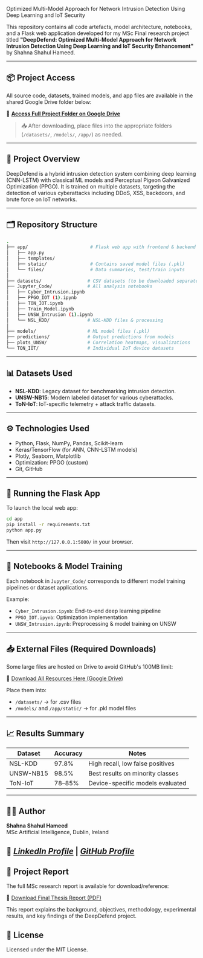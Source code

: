 
Optimized Multi-Model Approach for Network Intrusion Detection Using Deep Learning and IoT Security

This repository contains all code artefacts, model architecture, notebooks, and a Flask web application developed for my MSc Final research project titled **"DeepDefend: Optimized Multi-Model Approach for Network Intrusion Detection Using Deep Learning and IoT Security Enhancement"** by Shahna Shahul Hameed.

---

## 📦 Project Access

All source code, datasets, trained models, and app files are available in the shared Google Drive folder below:

🔗 **[Access Full Project Folder on Google Drive](https://drive.google.com/drive/folders/1s6vDLcgATOLEcPle3C7cYpGmR1fHh38Y?usp=drive_link)**

> 📥 After downloading, place files into the appropriate folders (`/datasets/`, `/models/`, `/app/`) as needed.

---

## 🧠 Project Overview

DeepDefend is a hybrid intrusion detection system combining deep learning (CNN-LSTM) with classical ML models and Perceptual Pigeon Galvanized Optimization (PPGO). It is trained on multiple datasets, targeting the detection of various cyberattacks including DDoS, XSS, backdoors, and brute force on IoT networks.

---

## 🗂️ Repository Structure

```bash
.
├── app/                       # Flask web app with frontend & backend
│   ├── app.py
│   ├── templates/
│   ├── static/                # Contains saved model files (.pkl)
│   └── files/                 # Data summaries, test/train inputs
│
├── datasets/                 # CSV datasets (to be downloaded separately)
├── Jupyter_Code/             # All analysis notebooks
│   ├── Cyber_Intrusion.ipynb
│   ├── PPGO_IOT (1).ipynb
│   ├── TON_IOT.ipynb
│   ├── Train_Model.ipynb
│   ├── UNSW_Intrusion (1).ipynb
│   └── NSL_KDD/              # NSL-KDD files & processing
│
├── models/                   # ML model files (.pkl)
├── predictions/              # Output predictions from models
├── plots_UNSW/               # Correlation heatmaps, visualizations
└── TON_IOT/                  # Individual IoT device datasets
```

---

## 📊 Datasets Used

- **NSL-KDD**: Legacy dataset for benchmarking intrusion detection.
- **UNSW-NB15**: Modern labeled dataset for various cyberattacks.
- **ToN-IoT**: IoT-specific telemetry + attack traffic datasets.

---

## ⚙️ Technologies Used

- Python, Flask, NumPy, Pandas, Scikit-learn
- Keras/TensorFlow (for ANN, CNN-LSTM models)
- Plotly, Seaborn, Matplotlib
- Optimization: PPGO (custom)
- Git, GitHub

---

## 🚀 Running the Flask App

To launch the local web app:

```bash
cd app
pip install -r requirements.txt
python app.py
```

Then visit `http://127.0.0.1:5000/` in your browser.

---

## 🧪 Notebooks & Model Training

Each notebook in `Jupyter_Code/` corresponds to different model training pipelines or dataset applications.

Example:
- `Cyber_Intrusion.ipynb`: End-to-end deep learning pipeline
- `PPGO_IOT.ipynb`: Optimization implementation
- `UNSW_Intrusion.ipynb`: Preprocessing & model training on UNSW

---

## 📥 External Files (Required Downloads)

Some large files are hosted on Drive to avoid GitHub's 100MB limit:

📁 [Download All Resources Here (Google Drive)](https://drive.google.com/drive/folders/1s6vDLcgATOLEcPle3C7cYpGmR1fHh38Y?usp=drive_link)

Place them into:
- `/datasets/` → for .csv files
- `/models/` and `/app/static/` → for .pkl model files

---

## 📈 Results Summary

| Dataset      | Accuracy | Notes                             |
|--------------|----------|-----------------------------------|
| NSL-KDD      | 97.8%    | High recall, low false positives |
| UNSW-NB15    | 98.5%    | Best results on minority classes |
| ToN-IoT      | 78–85%   | Device-specific models evaluated |

---

## 👩‍💻 Author

**Shahna Shahul Hameed**  
MSc Artificial Intelligence, Dublin, Ireland

🔗 *[LinkedIn Profile](https://www.linkedin.com/in/shahna-shahul-hameed/)* | *[GitHub Profile](https://github.com/shahna-2409)* 
---

## 📄 Project Report

The full MSc research report is available for download/reference:

📘 [Download Final Thesis Report (PDF)](FINAL-REPORT.pdf)

This report explains the background, objectives, methodology, experimental results, and key findings of the DeepDefend project.


## 📄 License

Licensed under the MIT License.
